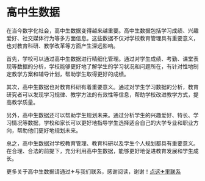 # 高中生数据

在当今数字化社会，高中生数据变得越来越重要。高中生数据包括学习成绩、兴趣爱好、社交媒体行为等多方面信息。这些数据不仅对学校教育管理具有重要意义，也对教育科研、教学改革等方面产生深远影响。

首先，学校可以通过高中生数据进行精细化管理。通过对学生成绩、考勤、课堂表现等数据的分析，学校能够更好地了解学生的学习状况和问题所在，有针对性地制定教学方案和辅导计划，帮助学生取得更好的成绩。

其次，高中生数据也对教育科研有着重要意义。通过对学生学习数据的分析，教育研究者可以发现学习规律、教学方法的有效性等信息，帮助学校改进教学方式，提高教学质量。

另外，高中生数据还可以帮助学生规划未来。通过分析学生的兴趣爱好、特长、学习情况等数据，学校和家长可以更好地指导学生选择适合自己的大学专业和职业方向，帮助他们更好地规划未来。

总之，高中生数据对学校教育管理、教育科研以及学生个人规划都具有重要意义。在合理、合法的前提下，充分利用高中生数据，能够更好地促进教育发展和学生成长。

更多关于高中生数据请通过✈与我们联系，感谢阅读，谢谢！[点这✈里联系](https://a.k02.cc)